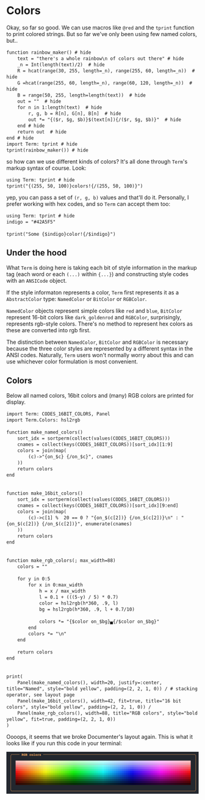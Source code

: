 # Colors
Okay, so far so good. We can use macros like `@red` and the `tprint` function to print colored strings. But so far we've only been using few named colors, but..

```@example
function rainbow_maker() # hide
    text = "there's a whole rainbow\n of colors out there" # hide
    _n = Int(length(text)/2)  # hide
    R = hcat(range(30, 255, length=_n), range(255, 60, length=_n))  # hide
    G =hcat(range(255, 60, length=_n), range(60, 120, length=_n))  # hide
    B = range(50, 255, length=length(text))  # hide
    out = ""  # hide
    for n in 1:length(text)  # hide
        r, g, b = R[n], G[n], B[n]  # hide
        out *= "{($r, $g, $b)}$(text[n]){/($r, $g, $b)}"  # hide
    end # hide
    return out  # hide
end # hide
import Term: tprint # hide
tprint(rainbow_maker()) # hide
```

so how can we use different kinds of colors?
It's all done through `Term`'s markup syntax of course. Look:
```@example
using Term: tprint # hide
tprint("{(255, 50, 100)}colors!{/(255, 50, 100)}")
```

yep, you can pass a set of `(r, g, b)` values and that'll do it. Personally, I prefer working with hex codes, and so `Term` can accept them too:
```@example
using Term: tprint # hide
indigo = "#42A5F5"

tprint("Some {$indigo}color!{/$indigo}")
```

## Under the hood
What `Term` is doing here is taking each bit of style information in the markup tag (each word or each `(...)` within `{...}`) and constructing style codes with an `ANSICode` object.

If the style informaton represents a color, `Term` first represents it as a `AbstractColor` type: `NamedColor` or `BitColor` or `RGBColor`.  

`NamedColor` objects represent simple colors like `red` and `blue`, `BitColor` represent 16-bit colors like `dark_goldenrod` and `RGBColor`, surprisingly, represents rgb-style colors. There's no method to represent hex colors as these are converted into rgb first. 

The distinction between `NamedColor`, `BitColor` and `RGBColor` is necessary because the three color styles are represented by a different syntax in the ANSI codes. Naturally, `Term` users won't normally worry about this and can use whichever color formulation is most convenient.


## Colors
Below all named colors, 16bit colors and (many) RGB colors are printed for display.

```@example
import Term: CODES_16BIT_COLORS, Panel
import Term.Colors: hsl2rgb

function make_named_colors()
    sort_idx = sortperm(collect(values(CODES_16BIT_COLORS)))
    cnames = collect(keys(CODES_16BIT_COLORS))[sort_idx][1:9]
    colors = join(map(
        (c)->"{on_$c} {/on_$c}", cnames
    ))
    return colors
end


function make_16bit_colors()
    sort_idx = sortperm(collect(values(CODES_16BIT_COLORS)))
    cnames = collect(keys(CODES_16BIT_COLORS))[sort_idx][9:end]
    colors = join(map(
        (c)->c[1] %  20 == 0 ? "{on_$(c[2])} {/on_$(c[2])}\n" : "{on_$(c[2])} {/on_$(c[2])}", enumerate(cnames)
    ))
    return colors
end


function make_rgb_colors(; max_width=88)
    colors = ""

    for y in 0:5
        for x in 0:max_width
            h = x / max_width
            l = 0.1 + (((5-y) / 5) * 0.7)
            color = hsl2rgb(h*360, .9, l)
            bg = hsl2rgb(h*360, .9, l + 0.7/10)

            colors *= "{$color on_$bg}▄{/$color on_$bg}"
        end
        colors *= "\n"
    end

    return colors
end


print(
    Panel(make_named_colors(), width=20, justify=:center, title="Named", style="bold yellow", padding=(2, 2, 1, 0)) / # stacking operator, see layout page
    Panel(make_16bit_colors(), width=42, fit=true, title="16 bit colors", style="bold yellow", padding=(2, 2, 1, 0)) /
    Panel(make_rgb_colors(), width=88, title="RGB colors", style="bold yellow", fit=true, padding=(2, 2, 1, 0))
)
```


Oooops, it seems that we broke Documenter's layout again. This is what it looks like if you run this code in your terminal:

![](colors.png)